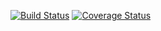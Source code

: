 [![Build Status](https://travis-ci.org/dsajgiouawj/test7.svg?branch=master)](https://travis-ci.org/dsajgiouawj/test7)
[![Coverage Status](https://coveralls.io/repos/github/dsajgiouawj/test7/badge.svg)](https://coveralls.io/github/dsajgiouawj/test7)
